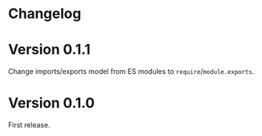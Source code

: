 # Changelog

# Version 0.1.1

Change imports/exports model from ES modules to `require`/`module.exports`.

# Version 0.1.0

First release.
